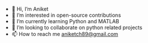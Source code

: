 - 👋 Hi, I’m Aniket
- 👀 I’m interested in open-source contributions
- 🌱 I’m currently learning Python and MATLAB
- 💞️ I’m looking to collaborate on python related projects 
- 📫 How to reach me aniketch89@gmail.com

<!---
AniketCh89/AniketCh89 is a ✨ special ✨ repository because its `README.md` (this file) appears on your GitHub profile.
You can click the Preview link to take a look at your changes.
--->

